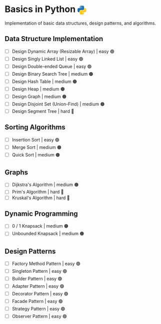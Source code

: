 # Basics in Python <img src="../../assets/pythonLogo.png" alt="Python logo" style="height: 1em; vertical-align: sub;">


Implementation of basic data structures, design patterns, and algorithms.

## Data Structure Implementation
- [ ] Design Dynamic Array (Resizable Array) | easy 🟢
- [ ] Design Singly Linked List | easy 🟢
- [ ] Design Double-ended Queue | easy 🟢
- [ ] Design Binary Search Tree | medium 🟠
- [ ] Design Hash Table | medium 🟠
- [ ] Design Heap | medium 🟠
- [ ] Design Graph | medium 🟠
- [ ] Design Disjoint Set (Union-Find) | medium 🟠
- [ ] Design Segment Tree | hard 🔴

## Sorting Algorithms
- [ ] Insertion Sort | easy 🟢
- [ ] Merge Sort | medium 🟠
- [ ] Quick Sort | medium 🟠

## Graphs
- [ ] Dijkstra's Algorithm | medium 🟠
- [ ] Prim's Algorithm | hard 🔴
- [ ] Kruskal's Algorithm | hard 🔴

## Dynamic Programming
- [ ] 0 / 1 Knapsack | medium 🟠
- [ ] Unbounded Knapsack | medium 🟠

## Design Patterns
- [ ] Factory Method Pattern | easy 🟢
- [ ] Singleton Pattern | easy 🟢
- [ ] Builder Pattern | easy 🟢
- [ ] Adapter Pattern | easy 🟢
- [ ] Decorator Pattern | easy 🟢
- [ ] Facade Pattern | easy 🟢
- [ ] Strategy Pattern | easy 🟢
- [ ] Observer Pattern | easy 🟢